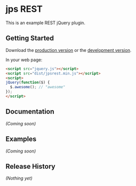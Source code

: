 # jps REST

This is an example REST jQuery plugin.

## Getting Started

Download the [production version][min] or the [development version][max].

[min]: https://raw.github.com/jonniespratley/jquery-jpsrest/master/dist/jquery.jpsrest.min.js
[max]: https://raw.github.com/jonniespratley/jquery-jpsrest/master/dist/jquery.jpsrest.js

In your web page:

```html
<script src="jquery.js"></script>
<script src="dist/jpsrest.min.js"></script>
<script>
jQuery(function($) {
  $.awesome(); // "awesome"
});
</script>
```

## Documentation
_(Coming soon)_

## Examples
_(Coming soon)_

## Release History
_(Nothing yet)_
